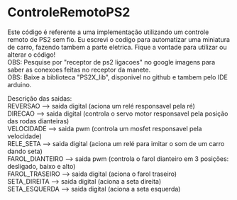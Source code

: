# ControleRemotoPS2

Este código é referente a uma implementação utilizando um controle remoto de PS2 sem fio. Eu escrevi o codigo para automatizar uma miniatura de carro, fazendo tambem a parte eletrica. Fique a vontade para utilizar ou alterar o código!                                        
OBS: Pesquise por "receptor de ps2 ligacoes" no google imagens para saber as conexoes feitas no receptor da manete.                
OBS: Baixe a biblioteca "PS2X_lib", disponivel no github e tambem pelo IDE arduino.                                     

Descrição das saidas:                                               
REVERSAO --> saida digital (aciona um relé responsavel pela ré)                                            
DIRECAO --> saida digital (controla o servo motor responsavel pela posição das rodas dianteiras)                            
VELOCIDADE --> saida pwm (controla um mosfet responsavel pela velocidade)                                 
RELE_SETA --> saida digital (aciona um relé para imitar o som de um carro dando seta)                             
FAROL_DIANTEIRO --> saida pwm (controla o farol dianteiro em 3 posições: desligado, baixo e alto)                           
FAROL_TRASEIRO --> saida digital (aciona o farol traseiro)                              
SETA_DIREITA --> saida digital (aciona a seta direita)                           
SETA_ESQUERDA --> saida digital (aciona a seta esquerda)  

